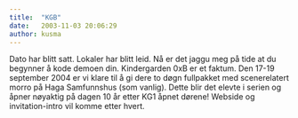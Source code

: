 ```yaml
---
title:  "KGB"
date:   2003-11-03 20:06:29
author: kusma
---
```

Dato har blitt satt. Lokaler har blitt leid. Nå er det jaggu meg på tide
at du begynner å kode demoen din. Kindergarden 0xB er et faktum. Den
17-19 september 2004 er vi klare til å gi dere to døgn fullpakket med
scenerelatert morro på Haga Samfunnshus (som vanlig). Dette blir det
elevte i serien og åpner nøyaktig på dagen 10 år etter KG1 åpnet dørene!
Webside og invitation-intro vil komme etter hvert.

